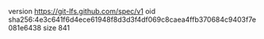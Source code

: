 version https://git-lfs.github.com/spec/v1
oid sha256:4e3c641f6d4ece61948f8d3d3f4df069c8caea4ffb370684c9403f7e081e6438
size 841

